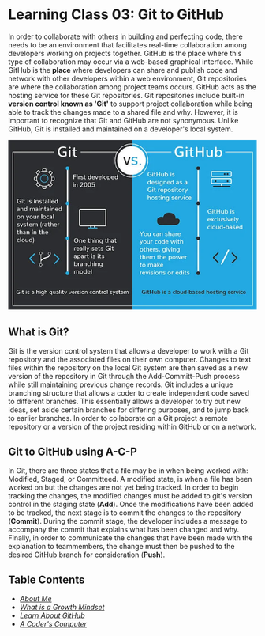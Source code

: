 # Learning Class 03: Git to GitHub
In order to collaborate with others in building and perfecting code, there needs to be an environment that facilitates real-time collaboration among developers working on projects together. GitHub is the place where this type of collaboration may occur via a web-based graphical interface. While GitHub is the **place** where developers can share and publish code and network with other developers within a web environment, Git repositories are where the collaboration among project teams occurs. GitHub acts as the hosting service for these Git repositories. Git repositories include built-in **version control known as 'Git'** to support project collaboration while being able to track the changes made to a shared file and why. However, it is important to recognize that Git and GitHub are not synonymous. Unlike GitHub, Git is installed and maintained on a developer's local system. 

![Git vs GitHub image](/Git_Image.png)

## What is Git?

Git is the version control system that allows a developer to work with a Git repository and the associated files on their own computer. Changes to text files within the repository on the local Git system are then saved as a new version of the repository in Git through the Add-Committ-Push process while still maintaining previous change records. Git includes a unique branching structure that allows a coder to create independent code saved to different branches. This essentially allows a developer to try out new ideas, set aside certain branches for differing purposes, and to jump back to earlier branches. In order to collaborate on a Git project a remote repository or a version of the project residing within GitHub or on a network.

## Git to GitHub using A-C-P
In Git, there are three states that a file may be in when being worked with: Modified, Staged, or Committeed. A modified state, is when a file has been worked on but the changes are not yet being tracked. In order to begin tracking the changes, the modified changes must be added to git's version control in the staging state (**Add**). Once the modifications have been added to be tracked, the next stage is to commit the changes to the repository (**Commit**). During the commit stage, the developer includes a message to accompany the commit that explains what has been changed and why. Finally, in order to communicate the changes that have been made with the explanation to teammembers, the change must then be pushed to the desired GitHub branch for consideration (**Push**).

## Table Contents
* [*About Me*](README.md)
* [*What is a Growth Mindset*](GrowthMindset.md)
* [*Learn About GitHub*](Markdown.md)
* [*A Coder's Computer*](coders_computer.md)
